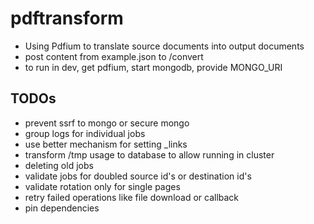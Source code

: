 # pdftransform

- Using Pdfium to translate source documents into output documents
- post content from example.json to /convert
- to run in dev, get pdfium, start mongodb, provide MONGO_URI

## TODOs

- prevent ssrf to mongo or secure mongo
- group logs for individual jobs
- use better mechanism for setting _links
- transform /tmp usage to database to allow running in cluster
- deleting old jobs
- validate jobs for doubled source id's or destination id's
- validate rotation only for single pages
- retry failed operations like file download or callback
- pin dependencies
